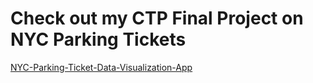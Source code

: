 # Check out my CTP Final Project on NYC Parking Tickets
[NYC-Parking-Ticket-Data-Visualization-App](https://conor7276-ctp-nyc-parking-ticket-data-visualization-home-77zw4c.streamlit.app/)
